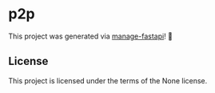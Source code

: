 # p2p

This project was generated via [manage-fastapi](https://ycd.github.io/manage-fastapi/)! :tada:

## License

This project is licensed under the terms of the None license.
